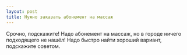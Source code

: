 ```yaml
---
layout: post 
title: Нужно заказать абонемент на массаж 
--- 
```

Срочно, подскажите! Надо абонемент на массаж, но в городе ничего подходящего не нашёл! Надо быстро найти хороший вариант, подскажите советом.
